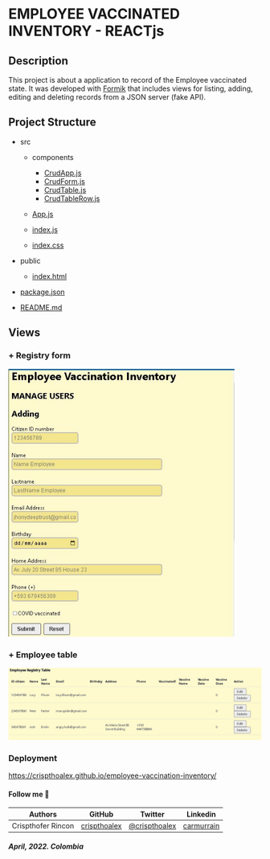 # EMPLOYEE VACCINATED INVENTORY - REACTjs

## **Description**
This project is about a application to record of the Employee vaccinated state. It was developed with [Formik](https://formik.org/) that includes views for listing, adding, editing and deleting records from a JSON server (fake API).

## **Project Structure**

* src

    * components
        
        * [CrudApp.js](./src/components/CrudApp.js)
        * [CrudForm.js](./src/components/CrudForm.js)
        * [CrudTable.js](./src/components/CrudTable.js)
        * [CrudTableRow.js](./src/components/CrudTableRow.js)
    * [App.js](./src/App.js)
    * [index.js](./src/index.js)
    * [index.css](./src/index.css)
* public
    
    * [index.html](./public/index.html)
* [package.json](package.json)
* [README.md](README.md)

## **Views**
### + Registry form
<img width=450px src='./public/images/registryview.JPG'>
<br>

### + Employee table
<img width=600px height='auto' src='./public/images/employeetable.JPG'>
<br>

### **Deployment**

https://crispthoalex.github.io/employee-vaccination-inventory/

#### **Follow me** 💬

| **Authors** | **GitHub** | **Twitter** | **Linkedin** |
| :---: | :---: | :---: | :---: |
| Crispthofer Rincon | [crispthoalex](https://github.com/crispthoalex) | [@crispthoalex](https://twitter.com/crispthoalex) | [carmurrain](https://www.linkedin.com/in/carmurrain) |



##### April, 2022. Colombia